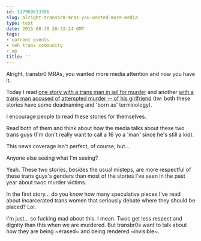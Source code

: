 ```yaml
---
id: 127969613306
slug: alright-transbr0-mras-you-wanted-more-media
type: text
date: 2015-08-30 20:33:24 GMT
tags:
- current events
- teh trans community
- op
title: ''
---
```

Alright, transbr0 MRAs, you wanted more media attention and now you have it.

Today I read [one story with a trans man in jail for murder][1] and another [with a trans man accused of attempted murder -- of his girlfriend][2] (tw: both these stories have some deadnaming and 'born as' terminology).

I encourage people to read these stories for themselves.

Read both of them and think about how the media talks about these two trans guys (I'm don't really want to call a 16 yo a 'man' since he's still a kid).

This news coverage isn't perfect, of course, but...

Anyone else seeing what I'm seeing?

Yeah. These two stories, besides the usual misteps, are more respectful of these trans guys's genders than most of the stories I've seen in the past year about twoc murder victims.

In the first story... do you know how many speculative pieces I've read about incarcerated trans women that seriously debate where they should be placed? Lol. 

I'm just... so fucking mad about this. I mean. Twoc get less respect and dignity than this when we are murdered. But transbr0s want to talk about how they are being ~erased~ and being rendered ~invisible~.

[1]: https://web.archive.org/web/20150830101056/http://www.correctionsone.com/corrections/articles/8962358-Maine-county-jail-faces-issues-of-housing-transgender-murder-suspect/
[2]: https://web.archive.org/web/20150830101116/http://denver.cbslocal.com/2015/08/29/transgender-teen-accused-of-attempted-murder-in-car-crash/
